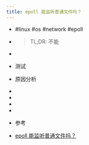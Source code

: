 ```yaml
---
title: epoll 能监听普通文件吗？
---
```


- #linux #os #network #epoll

- > TL;DR: 不能

- 

- 测试

- 原因分析

- 

- 

- 

- 

- 参考

- [epoll 能监听普通文件吗？](https://mp.weixin.qq.com/s?__biz=MzA3NzYzODg1OA==&mid=2648464855&idx=2&sn=5de11d70ec101c072b7048b90577975e&chksm=87660072b01189646f9c7aeaaad34d2d4dea8389531279c41f21e8e59a753c48264c5cfcc515#rd)
